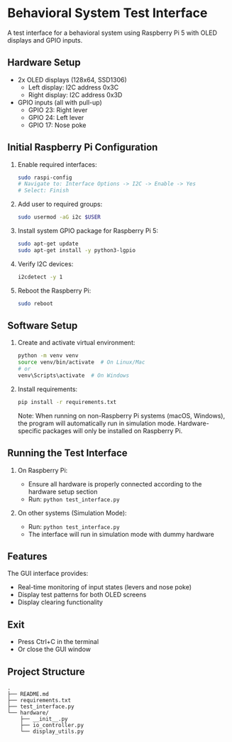 # Behavioral System Test Interface

A test interface for a behavioral system using Raspberry Pi 5 with OLED displays and GPIO inputs.

## Hardware Setup

- 2x OLED displays (128x64, SSD1306)
  - Left display: I2C address 0x3C
  - Right display: I2C address 0x3D
- GPIO inputs (all with pull-up)
  - GPIO 23: Right lever
  - GPIO 24: Left lever
  - GPIO 17: Nose poke

## Initial Raspberry Pi Configuration

1. Enable required interfaces:
   ```bash
   sudo raspi-config
   # Navigate to: Interface Options -> I2C -> Enable -> Yes
   # Select: Finish
   ```

2. Add user to required groups:
   ```bash
   sudo usermod -aG i2c $USER
   ```

3. Install system GPIO package for Raspberry Pi 5:
   ```bash
   sudo apt-get update
   sudo apt-get install -y python3-lgpio
   ```

4. Verify I2C devices:
   ```bash
   i2cdetect -y 1
   ```

5. Reboot the Raspberry Pi:
   ```bash
   sudo reboot
   ```

## Software Setup

1. Create and activate virtual environment:
   ```bash
   python -m venv venv
   source venv/bin/activate  # On Linux/Mac
   # or
   venv\Scripts\activate  # On Windows
   ```

2. Install requirements:
   ```bash
   pip install -r requirements.txt
   ```

   Note: When running on non-Raspberry Pi systems (macOS, Windows), the program will automatically run in simulation mode. Hardware-specific packages will only be installed on Raspberry Pi.

## Running the Test Interface

1. On Raspberry Pi:
   - Ensure all hardware is properly connected according to the hardware setup section
   - Run: `python test_interface.py`

2. On other systems (Simulation Mode):
   - Run: `python test_interface.py`
   - The interface will run in simulation mode with dummy hardware

## Features

The GUI interface provides:
- Real-time monitoring of input states (levers and nose poke)
- Display test patterns for both OLED screens
- Display clearing functionality

## Exit

- Press Ctrl+C in the terminal
- Or close the GUI window

## Project Structure
```
.
├── README.md
├── requirements.txt
├── test_interface.py
└── hardware/
    ├── __init__.py
    ├── io_controller.py
    └── display_utils.py
```